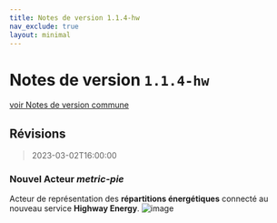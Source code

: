 ```yaml
---
title: Notes de version 1.1.4-hw
nav_exclude: true
layout: minimal
---
```


# Notes de version `1.1.4-hw`

[voir Notes de version commune](https://witsa.github.io/synapps/synapps-studio-releases/notes/1.1.4)

## Révisions

> 2023-03-02T16:00:00

### Nouvel Acteur _metric-pie_

Acteur de représentation des **répartitions énergétiques** connecté au nouveau service **Highway Energy**.
![image](https://user-images.githubusercontent.com/9974702/222484078-a0d23f75-7824-40e2-bfd6-d55cfd0bb1cb.png)
